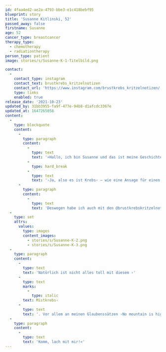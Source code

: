 ```yaml
---
id: 4faa4ed2-ae2a-4793-bbe3-e1c418bebf95
blueprint: story
title: 'Susanne Kitlinski, 52'
passed_away: false
firstname: Susanne
age: 52
cancer_type: breastcancer
therapy_type:
  - chemotherapy
  - radiationtherapy
person_type: patient
image: stories/s/Susanne-K-1-Titelbild.png

contact:
  -
    contact_type: instagram
    contact_text: brustkrebs_kritzelnotizen
    contact_url: 'https://www.instagram.com/brustkrebs_kritzelnotizen/'
    type: links
    enabled: true
release_date: '2021-10-23'
updated_by: 31bb3955-fa9f-477e-94b8-d1afcdc3367e
updated_at: 1647265058
content:
  -
    type: blockquote
    content:
      -
        type: paragraph
        content:
          -
            type: text
            text: '»Hallo, ich bin Susanne und das ist meine Geschichte:'
          -
            type: hard_break
          -
            type: text
            text: '›Ja, also es ist Krebs‹ – wie eine Ansage für einen außerplanmäßigen Halt im Zug, schoss es mir durch den Kopf. Es kam mir so absurd vor, ich hätte so gerne gelacht während dem Diagnosegespräch. Auch wenn mir das Lachen in diesem Moment irgendwo im Hals abhanden gekommen ist, blieb es ein Leitmotiv, um gut mit mir und der Krankheit umzugehen.'
      -
        type: paragraph
        content:
          -
            type: text
            text: 'Deswegen habe ich auch mit den @brustkrebskritzelnotizen angefangen. Meine Erfahrungen mit diesem bescheuerten Brustkrebs teile ich im Comic Stil immer mit einem lachenden Auge, weil Humor so heilsam ist.'
  -
    type: set
    attrs:
      values:
        type: images
        content_images:
          - stories/s/Susanne-K-2.png
          - stories/s/Susanne-K-3.png
  -
    type: paragraph
    content:
      -
        type: text
        text: 'Natürlich ist nicht alles toll mit diesem ›'
      -
        type: text
        marks:
          -
            type: italic
        text: Mistkrebs‹
      -
        type: text
        text: '. Vor allem an meinen Glaubenssätzen ›No mountain is high enough‹ oder ›Nur die Harten kommen in den Garten‹ musste ich ein bisschen basteln. Es ist nicht so einfach für mich Schwäche zuzugeben oder Hilfe anzunehmen. Das habe ich jetzt ganz gut gelernt, denke ich.'
  -
    type: paragraph
    content:
      -
        type: text
        text: 'Komm, lach mit mir!«'
---
```

